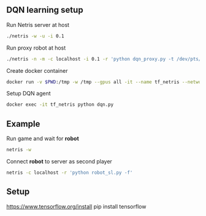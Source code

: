 ## DQN learning setup
Run Netris server at host
```bash
./netris -w -u -i 0.1
```

Run proxy robot at host
```bash
./netris -n -m -c localhost -i 0.1 -r 'python dqn_proxy.py -t /dev/pts/3'
```

Create docker container
```bash
docker run -v $PWD:/tmp -w /tmp --gpus all -it --name tf_netris --network host tensorflow/tensorflow:latest-gpu-py3
```

Setup DQN agent
```bash
docker exec -it tf_netris python dqn.py
```

## Example
Run game and wait for **robot**
```bash
netris -w
```
Connect **robot** to server as second player
```bash
netris -c localhost -r 'python robot_sl.py -f'
```

## Setup
https://www.tensorflow.org/install
pip install tensorflow